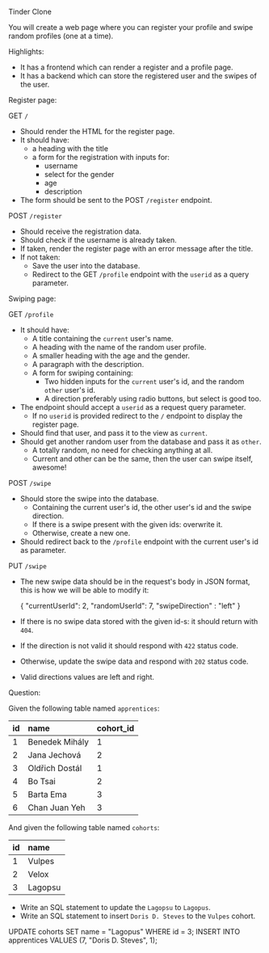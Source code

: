 Tinder Clone

You will create a web page where you can register your profile
and swipe random profiles (one at a time).

Highlights:

- It has a frontend which can render a register and a profile page.
- It has a backend which can store the registered user and the swipes of the user.

Register page:

GET `/`

- Should render the HTML for the register page.
- It should have:
    - a heading with the title
    - a form for the registration with inputs for:
        - username
        - select for the gender
        - age
        - description
- The form should be sent to the POST `/register` endpoint.

POST `/register`

- Should receive the registration data.
- Should check if the username is already taken.
- If taken, render the register page with an error message after the title.
- If not taken:
    - Save the user into the database.
    - Redirect to the GET `/profile` endpoint with the `userid` as a query parameter.

Swiping page:

GET `/profile`

- It should have:
    - A title containing the `current` user's name.
    - A heading with the name of the random user profile.
    - A smaller heading with the age and the gender.
    - A paragraph with the description.
    - A form for swiping containing:
        - Two hidden inputs for the `current` user's id, and the random `other` user's id.
        - A direction preferably using radio buttons, but select is good too.
- The endpoint should accept a `userid` as a request query parameter.
    - If no `userid` is provided redirect to the `/` endpoint to display the register page.
- Should find that user, and pass it to the view as `current`.
- Should get another random user from the database and pass it as `other`.
    - A totally random, no need for checking anything at all.
    - Current and other can be the same, then the user can swipe itself, awesome!

POST `/swipe`

- Should store the swipe into the database.
    - Containing the current user's id, the other user's id and the swipe direction.
    - If there is a swipe present with the given ids: overwrite it.
    - Otherwise, create a new one.
- Should redirect back to the `/profile` endpoint with the current user's id as parameter.

PUT `/swipe`
- The new swipe data should be in the request's body in JSON format,
  this is how we will be able to modify it:

  {
    "currentUserId": 2,
    "randomUserId": 7,
    "swipeDirection" : "left"
  }

- If there is no swipe data stored with the given id-s: it should return with `404`.
- If the direction is not valid it should respond with `422` status code.
- Otherwise, update the swipe data and respond with `202` status code.
- Valid directions values are left and right.

Question:

Given the following table named `apprentices`:

| id | name           | cohort_id |
|:---|:---------------|:----------|
| 1  | Benedek Mihály | 1         |
| 2  | Jana Jechová   | 2         |
| 3  | Oldřich Dostál | 1         |
| 4  | Bo Tsai        | 2         |
| 5  | Barta Ema      | 3         |
| 6  | Chan Juan Yeh  | 3         |

And given the following table named `cohorts`:

| id | name    |
|----|:--------|
| 1  | Vulpes  |
| 2  | Velox   |
| 3  | Lagopsu |

- Write an SQL statement to update the `Lagopsu` to `Lagopus`.
- Write an SQL statement to insert `Doris D. Steves` to the `Vulpes` cohort.

UPDATE cohorts SET name = "Lagopus" WHERE id = 3;
INSERT INTO apprentices VALUES (7, "Doris D. Steves", 1);
